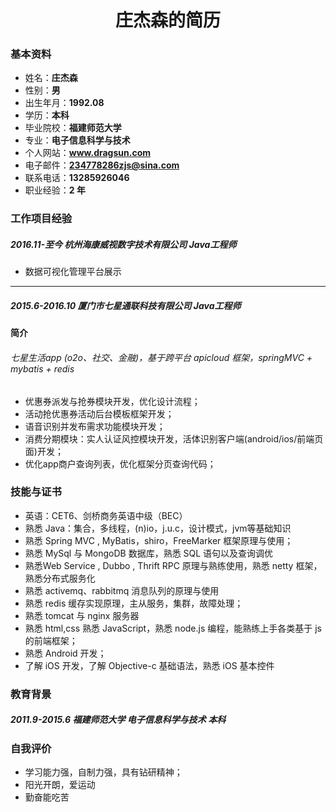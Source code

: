 # <center> 庄杰森的简历</center >

### 基本资料
* 姓名：**庄杰森**
* 性别：**男**
* 出生年月：**1992.08**
* 学历：**本科**
* 毕业院校：**福建师范大学**
* 专业：**电子信息科学与技术**
* 个人网站：**www.dragsun.com**
* 电子邮件：**234778286zjs@sina.com**
* 联系电话：**13285926046**
* 职业经验：**2 年**

### 工作项目经验
##### 2016.11-至今  杭州海康威视数字技术有限公司  Java工程师
* 数据可视化管理平台展示

-------

##### 2015.6-2016.10  厦门市七星通联科技有限公司  Java工程师

**简介**
###### 七星生活app (o2o、社交、金融)，基于跨平台 apicloud 框架，springMVC + mybatis + redis
* 优惠券派发与抢券模块开发，优化设计流程；
* 活动抢优惠券活动后台模板框架开发；
* 语音识别并发布需求功能模块开发；
* 消费分期模块：实人认证风控模块开发，活体识别客户端(android/ios/前端页面)开发；
* 优化app商户查询列表，优化框架分页查询代码；

### 技能与证书

*  英语：CET6、剑桥商务英语中级（BEC） 
* 	熟悉 Java：集合，多线程，(n)io，j.u.c，设计模式，jvm等基础知识
* 	熟悉 Spring MVC , MyBatis，shiro，FreeMarker 框架原理与使用；
* 	熟悉 MySql 与 MongoDB 数据库，熟悉 SQL 语句以及查询调优
* 	熟悉Web Service , Dubbo , Thrift RPC 原理与熟练使用，熟悉 netty 框架，熟悉分布式服务化
* 	熟悉 activemq、rabbitmq 消息队列的原理与使用
* 	熟悉 redis 缓存实现原理，主从服务，集群，故障处理；
* 	熟悉 tomcat 与 nginx 服务器
* 	熟悉 html,css 熟悉 JavaScript，熟悉 node.js 编程，能熟练上手各类基于 js 的前端框架；
* 	熟悉 Android 开发；
* 	了解 iOS 开发，了解 Objective-c 基础语法，熟悉 iOS 基本控件

### 教育背景
##### 2011.9-2015.6         福建师范大学          电子信息科学与技术         本科
### 自我评价
* 学习能力强，自制力强，具有钻研精神；
*	阳光开朗，爱运动
*	勤奋能吃苦


